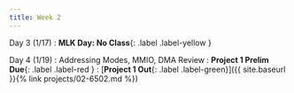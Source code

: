 ```yaml
---
title: Week 2
---
```


Day 3 (1/17)
: **MLK Day: No Class**{: .label .label-yellow }

Day 4 (1/19)
: Addressing Modes, MMIO, DMA Review
: **Project 1 Prelim Due**{: .label .label-red }
: [**Project 1 Out**{: .label .label-green}]({{ site.baseurl }}{% link projects/02-6502.md %})

